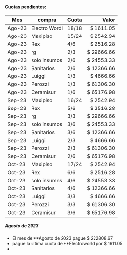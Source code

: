 #### Cuotas pendientes:

| Mes    | compra        | Cuota |      Valor |
| ------ | ------------- | ----- | ----------:|
| Ago-23 | Electro Wordl | 18/18 |  $ 1611.05 |
| Ago-23 | Maxipiso      | 15/24 |  $ 2542.94 |
| Ago-23 | Rex           | 4/6   |  $ 2516.28 |
| Ago-23 | rg            | 2/3   | $ 29666.66 |
| Ago-23 | solo insumos  | 2/6   | $ 24553.33 |
| Ago-23 | Sanitarios    | 2/6   | $ 12366.66 |
| Ago-23 | Luiggi        | 1/3   | $  4666.66 |
| Ago-23 | Perozzi       | 1/3   | $ 61306.30 |
| Ago-23 | Ceramisur     | 1/6   | $ 65176.98 |
| Sep-23 | Maxipiso      | 16/24 |  $ 2542.94 |
| Sep-23 | Rex           | 5/6   |  $ 2516.28 |
| Sep-23 | rg            | 3/3   | $ 29666.66 |
| Sep-23 | solo insumos  | 3/6   | $ 24553.33 |
| Sep-23 | Sanitarios    | 3/6   | $ 12366.66 |
| Sep-23 | Luiggi        | 2/3   | $  4666.66 |
| Sep-23 | Perozzi       | 2/3   | $ 61306.30 |
| Sep-23 | Ceramisur     | 2/6   | $ 65176.98 |
| Oct-23 | Maxipiso      | 17/24 |  $ 2542.94 |
| Oct-23 | Rex           | 6/6   |  $ 2516.28 |
| Oct-23 | solo insumos  | 4/6   | $ 24553.33 |
| Oct-23 | Sanitarios    | 4/6   | $ 12366.66 |
| Oct-23 | Luiggi        | 3/3   |  $ 4666.66 |
| Oct-23 | Perozzi       | 3/3   | $ 61306.30 |
| Oct-23 | Ceramisur     | 3/6   | $ 65176.98 |

##### Agosto de 2023

- El mes de **Agosto de 2023   pague $ 222808.67
- pague la ultima cuota de **Electroworld por $ 1611.05
- 